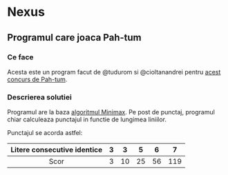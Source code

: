 # Nexus
## Programul care joaca Pah-tum

### Ce face

Acesta este un program facut de @tudurom si @cioltanandrei pentru [acest concurs de Pah-tum](http://algopedia.ro/wiki/index.php/Concurs_Pah-tum_2015,_clasa_a_6-a).

### Descrierea solutiei

Programul are la baza [algoritmul Minimax](http://en.wikipedia.org/wiki/Minimax). Pe post de punctaj, programul chiar calculeaza punctajul in functie de lungimea liniilor.

Punctajul se acorda astfel:

|Litere consecutive identice|3  |3  |5  |6  |7  |
|:-------------------------:|---|---|---|---|---|
|Scor                       |3  |10 |25 |56 |119|
